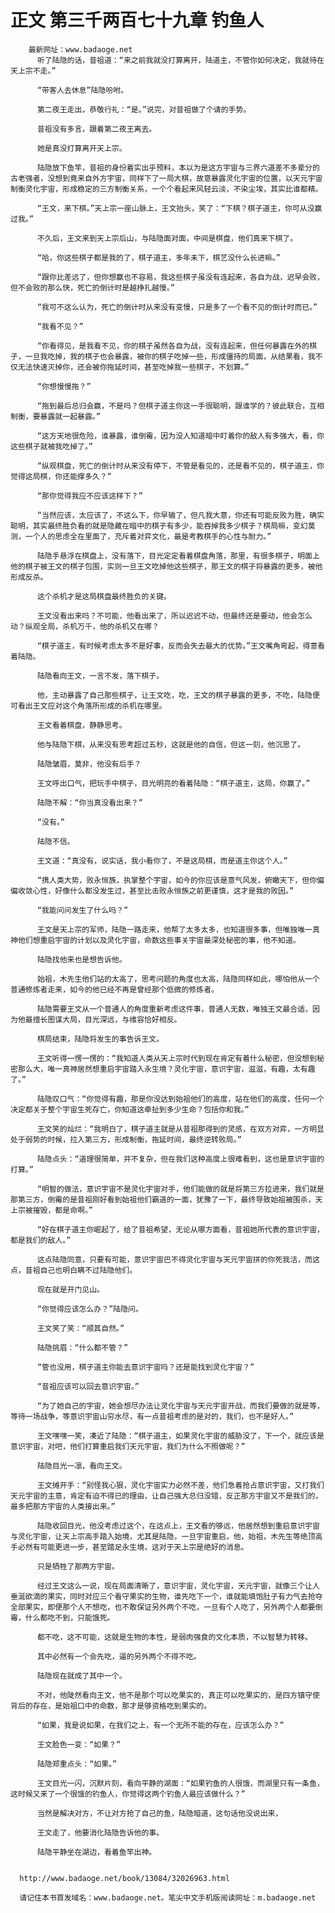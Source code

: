 # 正文 第三千两百七十九章 钓鱼人
        最新网址：www.badaoge.net
          听了陆隐的话，昔祖道：“来之前我就没打算离开，陆道主，不管你如何决定，我就待在天上宗不走。”
      
          “带客人去休息”陆隐吩咐。
      
          第二夜王走出，恭敬行礼：“是。”说完，对昔祖做了个请的手势。
      
          昔祖没有多言，跟着第二夜王离去。
      
          她是真没打算离开天上宗。
      
          陆隐放下鱼竿，昔祖的身份着实出乎预料，本以为是这方宇宙与三界六道差不多辈分的古老强者，没想到竟来自外方宇宙，同样下了一局大棋，故意暴露灵化宇宙的位置，以天元宇宙制衡灵化宇宙，形成稳定的三方制衡关系，一个个看起来风轻云淡，不染尘埃，其实比谁都精。
      
          “王文，来下棋。”天上宗一座山脉上，王文抬头，笑了：“下棋？棋子道主，你可从没赢过我。”
      
          不久后，王文来到天上宗后山，与陆隐面对面，中间是棋盘，他们真来下棋了。
      
          “哈，你这些棋子都是我的了，棋子道主，多年未下，棋艺没什么长进嘛。”
      
          “跟你比差远了，但你想赢也不容易，我这些棋子虽没有连起来，各自为战，迟早会败，但不会败的那么快，死亡的倒计时是越挣扎越慢。”
      
          “我可不这么认为，死亡的倒计时从来没有变慢，只是多了一个看不见的倒计时而已。”
      
          “我看不见？”
      
          “你看得见，是我看不见，你的棋子虽然各自为战，没有连起来，但任何暴露在外的棋子，一旦我吃掉，我的棋子也会暴露，被你的棋子吃掉一些，形成僵持的局面，从结果看，我不仅无法快速灭掉你，还会被你拖延时间，甚至吃掉我一些棋子，不划算。”
      
          “你想慢慢拖？”
      
          “拖到最后总归会赢，不是吗？但棋子道主你这一手很聪明，跟谁学的？彼此联合，互相制衡，要暴露就一起暴露。”
      
          “这方天地很危险，谁暴露，谁倒霉，因为没人知道暗中盯着你的敌人有多强大，看，你这些棋子就被我吃掉了。”
      
          “纵观棋盘，死亡的倒计时从来没有停下，不管是看见的，还是看不见的，棋子道主，你觉得这局棋，你还能撑多久？”
      
          “那你觉得我应不应该这样下？”
      
          “当然应该，太应该了，不这么下，你早输了，但凡我大意，你还有可能反败为胜，确实聪明，其实最终胜负看的就是隐藏在暗中的棋子有多少，能吞掉我多少棋子？棋局嘛，变幻莫测，一个人的思虑全在里面了，充斥着对弈文化，最是考教棋手的心性与耐力。”
      
          陆隐手悬浮在棋盘上，没有落下，目光定定看着棋盘角落，那里，有很多棋子，明面上他的棋子被王文的棋子包围，实则一旦王文吃掉他这些棋子，那王文的棋子将暴露的更多，被他形成反杀。
      
          这个杀机才是这局棋盘最终胜负的关键。
      
          王文没看出来吗？不可能，他看出来了，所以迟迟不动，但最终还是要动，他会怎么动？纵观全局，杀机万千，他的杀机又在哪？
      
          “棋子道主，有时候考虑太多不是好事，反而会失去最大的优势。”王文嘴角弯起，得意看着陆隐。
      
          陆隐看向王文，一言不发，落下棋子。
      
          他，主动暴露了自己那些棋子，让王文吃，吃，王文的棋子暴露的更多，不吃，陆隐便可看出王文应对这个角落所形成的杀机在哪里。
      
          王文看着棋盘，静静思考。
      
          他与陆隐下棋，从来没有思考超过五秒，这就是他的自信，但这一刻，他沉思了。
      
          陆隐皱眉，莫非，他没有后手？
      
          王文呼出口气，把玩手中棋子，目光明亮的看着陆隐：“棋子道主，这局，你赢了。”
      
          陆隐不解：“你当真没看出来？”
      
          “没有。”
      
          陆隐不信。
      
          王文道：“真没有，说实话，我小看你了，不是这局棋，而是道主你这个人。”
      
          “携人类大势，败永恒族，执掌整个宇宙，如今的你应该是意气风发，俯瞰天下，但你偏偏收敛心性，好像什么都没发生过，甚至比击败永恒族之前更谨慎，这才是我的败因。”
      
          “我能问问发生了什么吗？”
      
          王文是天上宗的军师，陆隐一路走来，他帮了太多太多，也知道很多事，但唯独唯一真神他们想重启宇宙的计划以及灵化宇宙，命数这些事关宇宙最深处秘密的事，他不知道。
      
          陆隐找他来也是想告诉他。
      
          始祖，木先生他们站的太高了，思考问题的角度也太高，陆隐同样如此，哪怕他从一个普通修炼者走来，如今的他已经不再是曾经那个低微的修炼者。
      
          陆隐需要王文从一个普通人的角度重新考虑这件事，普通人无数，唯独王文最合适，因为他最擅长图谋大局，目光深远，与维容恰好相反。
      
          棋局结束，陆隐将发生的事告诉王文。
      
          王文听得一愣一愣的：“我知道人类从天上宗时代到现在肯定有着什么秘密，但没想到秘密那么大，唯一真神居然想重启宇宙踏入永生境？灵化宇宙，意识宇宙，滋滋，有趣，太有趣了。”
      
          陆隐叹口气：“你觉得有趣，那是你没达到始祖他们的高度，站在他们的高度，任何一个决定都关于整个宇宙生死存亡，你知道这牵扯到多少生命？包括你和我。”
      
          王文笑的灿烂：“我明白了，棋子道主就是从昔祖那得到的灵感，在双方对弈，一方明显处于弱势的时候，拉入第三方，形成制衡，拖延时间，最终逆转败局。”
      
          陆隐点头：“道理很简单，并不复杂，但在我们这种高度上很难看到，这也是意识宇宙的打算。”
      
          “明智的做法，意识宇宙不是灵化宇宙对手，他们能做的就是将第三方拉进来，我们就是那第三方，倒霉的是昔祖刚好看到始祖他们霸道的一面，犹豫了一下，最终导致始祖被围杀，天上宗被摧毁，都是命啊。”
      
          “好在棋子道主你崛起了，给了昔祖希望，无论从哪方面看，昔祖她所代表的意识宇宙，都是我们的敌人。”
      
          这点陆隐同意，只要有可能，意识宇宙巴不得灵化宇宙与天元宇宙拼的你死我活，而这点，昔祖自己也明白瞒不过陆隐他们。
      
          现在就是开门见山。
      
          “你觉得应该怎么办？”陆隐问。
      
          王文笑了笑：“顺其自然。”
      
          陆隐挑眉：“什么都不管？”
      
          “管也没用，棋子道主你能去意识宇宙吗？还是能找到灵化宇宙？”
      
          “昔祖应该可以回去意识宇宙。”
      
          “为了她自己的宇宙，她会想尽办法让灵化宇宙与天元宇宙开战，而我们要做的就是等，等待一场战争，等意识宇宙山穷水尽，有一点昔祖考虑的是对的，我们，也不是好人。”
      
          王文嘿嘿一笑，凑近了陆隐：“棋子道主，如果灵化宇宙的威胁没了，下一个，就应该是意识宇宙，对吧，他们打算重启我们天元宇宙，我们为什么不照做呢？”
      
          陆隐目光一凛，看向王文。
      
          王文摊开手：“别怪我心狠，灵化宇宙实力必然不差，他们急着抢占意识宇宙，又打我们天元宇宙的主意，肯定有迫不得已的理由，让自己强大总归没错，反正那方宇宙又不是我们的，最多把那方宇宙的人类接出来。”
      
          陆隐收回目光，他没考虑过这个，在这点上，王文看的够远，他居然想到重启意识宇宙与灵化宇宙，让天上宗高手踏入始境，尤其是陆隐，一旦宇宙重启，他，始祖，木先生等绝顶高手必然有可能更进一步，甚至踏足永生境，这对于天上宗是绝好的消息。
      
          只是牺牲了那两方宇宙。
      
          经过王文这么一说，现在局面清晰了，意识宇宙，灵化宇宙，天元宇宙，就像三个让人垂涎欲滴的果实，同时对应三个看守果实的生物，谁先吃下一个，谁就能填饱肚子有力气去抢夺全部果实，即便那个人不想吃，也不敢保证另外两个不吃，一旦有个人吃了，另外两个人都要倒霉，什么都吃不到，只能饿死。
      
          都不吃，这不可能，这就是生物的本性，是弱肉强食的文化本质，不以智慧为转移。
      
          其中必然有一个会先吃，逼的另外两个不得不吃。
      
          陆隐现在就成了其中一个。
      
          不对，他陡然看向王文，他不是那个可以吃果实的，真正可以吃果实的，是四方镇守使背后的存在，是始祖口中的命数，那才是够资格吃到果实的。
      
          “如果，我是说如果，在我们之上，有一个无所不能的存在，应该怎么办？”
      
          王文脸色一变：“如果？”
      
          陆隐郑重点头：“如果。”
      
          王文目光一闪，沉默片刻，看向平静的湖面：“如果钓鱼的人很饿，而湖里只有一条鱼，这时候又来了一个很饿的钓鱼人，你觉得这两个钓鱼人最应该做什么？”
      
          当然是解决对方，不让对方抢了自己的鱼，陆隐暗道，这句话他没说出来，
      
          王文走了，他要消化陆隐告诉他的事。
      
          陆隐平静坐在湖边，看着鱼竿出神。
      
      
      http://www.badaoge.net/book/13084/32026963.html
      
      请记住本书首发域名：www.badaoge.net。笔尖中文手机版阅读网址：m.badaoge.net
